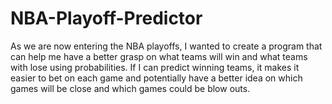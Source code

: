 # NBA-Playoff-Predictor
As we are now entering the NBA playoffs, I wanted to create a program that can help me have a better grasp on what teams will win and what teams with lose using probabilities. If I can predict winning teams, it makes it easier to bet on each game and potentially have a better idea on which games will be close and which games could be blow outs.

